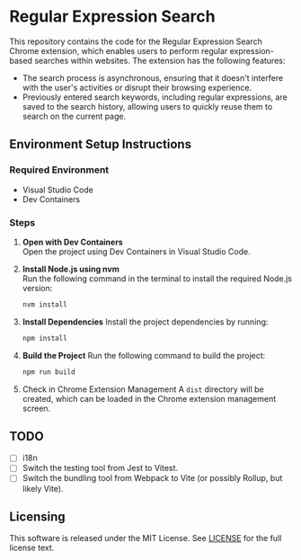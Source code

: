 # Regular Expression Search

This repository contains the code for the Regular Expression Search Chrome extension, which enables users to perform regular expression-based searches within websites. The extension has the following features:

- The search process is asynchronous, ensuring that it doesn't interfere with the user's activities or disrupt their browsing experience.
- Previously entered search keywords, including regular expressions, are saved to the search history, allowing users to quickly reuse them to search on the current page.

## Environment Setup Instructions

### Required Environment

- Visual Studio Code
- Dev Containers

### Steps

1. **Open with Dev Containers**  
   Open the project using Dev Containers in Visual Studio Code.

2. **Install Node.js using nvm**  
   Run the following command in the terminal to install the required Node.js version:
   ```bash
   nvm install
   ```

3. **Install Dependencies**
   Install the project dependencies by running:
   ```bash
   npm install
   ```

4. **Build the Project**
   Run the following command to build the project:
   ```bash
   npm run build
   ```

5. Check in Chrome Extension Management
   A `dist` directory will be created, which can be loaded in the Chrome extension management screen.

## TODO

- [ ] i18n
- [ ] Switch the testing tool from Jest to Vitest.
- [ ] Switch the bundling tool from Webpack to Vite (or possibly Rollup, but likely Vite).

## Licensing

This software is released under the MIT License. See [LICENSE](LICENSE) for the full license text.
